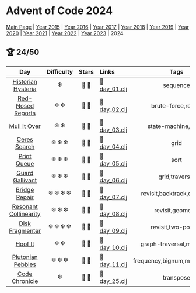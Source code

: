 # Advent of Code 2024

[Main Page](https://adventofcode.com/2024) | [Year 2015](/src/aoclj/year_2015/) | [Year 2016](/src/aoclj/year_2016/) | [Year 2017](/src/aoclj/year_2017/) | [Year 2018](/src/aoclj/year_2018/) | [Year 2019](/src/aoclj/year_2019/) | [Year 2020](/src/aoclj/year_2020/) | [Year 2021](/src/aoclj/year_2021/) | [Year 2022](/src/aoclj/year_2022/) | [Year 2023](/src/aoclj/year_2023/) | 2024

## :trophy: 24/50

| Day | Difficulty | Stars | Links | Tags |
|:---: | :---: | :---: | :--- | :----: |
[Historian Hysteria](http://www.adventofcode.com/2024/day/1)|:snowflake:|:star2: :star2:|:small_orange_diamond: [day_01.clj](/src/aoclj/year_2024/day_01.clj)|sequence
[Red-Nosed Reports](http://www.adventofcode.com/2024/day/2)|:snowflake: :snowflake:|:star2: :star2:|:small_orange_diamond: [day_02.clj](/src/aoclj/year_2024/day_02.clj)|brute-force,revisit
[Mull It Over](http://www.adventofcode.com/2024/day/3)|:snowflake: :snowflake:|:star2: :star2:|:small_orange_diamond: [day_03.clj](/src/aoclj/year_2024/day_03.clj)|state-machine,regex
[Ceres Search](http://www.adventofcode.com/2024/day/4)|:snowflake: :snowflake: :snowflake:|:star2: :star2:|:small_orange_diamond: [day_04.clj](/src/aoclj/year_2024/day_04.clj)|grid
[Print Queue](http://www.adventofcode.com/2024/day/5)|:snowflake: :snowflake: :snowflake:|:star2: :star2:|:small_orange_diamond: [day_05.clj](/src/aoclj/year_2024/day_05.clj)|sort
[Guard Gallivant](http://www.adventofcode.com/2024/day/6)|:snowflake: :snowflake: :snowflake:|:star2: :star2:|:small_orange_diamond: [day_06.clj](/src/aoclj/year_2024/day_06.clj)|grid,traversal
[Bridge Repair](http://www.adventofcode.com/2024/day/7)|:snowflake: :snowflake: :snowflake: :snowflake:|:star2: :star2:|:small_orange_diamond: [day_07.clj](/src/aoclj/year_2024/day_07.clj)|revisit,backtrack,equation
[Resonant Collinearity](http://www.adventofcode.com/2024/day/8)|:snowflake: :snowflake: :snowflake:|:star2: :star2:|:small_orange_diamond: [day_08.clj](/src/aoclj/year_2024/day_08.clj)|revisit,geometry
[Disk Fragmenter](http://www.adventofcode.com/2024/day/9)|:snowflake: :snowflake: :snowflake: :snowflake:|:star2: :star2:|:small_orange_diamond: [day_09.clj](/src/aoclj/year_2024/day_09.clj)|revisit,two-pointer
[Hoof It](http://www.adventofcode.com/2024/day/10)|:snowflake: :snowflake:|:star2: :star2:|:small_orange_diamond: [day_10.clj](/src/aoclj/year_2024/day_10.clj)|graph-traversal,map-grid
[Plutonian Pebbles](http://www.adventofcode.com/2024/day/11)|:snowflake: :snowflake: :snowflake:|:star2: :star2:|:small_orange_diamond: [day_11.clj](/src/aoclj/year_2024/day_11.clj)|frequency,bignum,memoization
[Code Chronicle](http://www.adventofcode.com/2024/day/25)|:snowflake:|:star2: :star2:|:small_orange_diamond: [day_25.clj](/src/aoclj/year_2024/day_25.clj)|transpose
